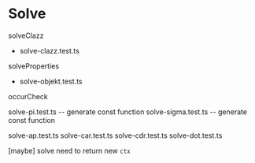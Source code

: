 # Solve

solveClazz

- solve-clazz.test.ts

solveProperties

- solve-objekt.test.ts

occurCheck

solve-pi.test.ts -- generate const function
solve-sigma.test.ts -- generate const function

solve-ap.test.ts
solve-car.test.ts
solve-cdr.test.ts
solve-dot.test.ts

[maybe] solve need to return new `ctx`
